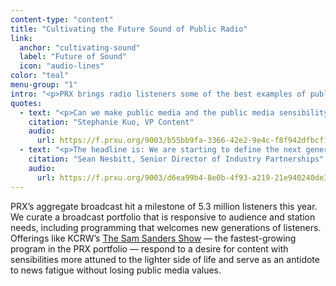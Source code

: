 ```yaml
---
content-type: "content"
title: "Cultivating the Future Sound of Public Radio"
link:
  anchor: "cultivating-sound"
  label: "Future of Sound"
  icon: "audio-lines"
color: "teal"
menu-group: "1"
intro: "<p>PRX brings radio listeners some of the best examples of public media storytelling, from the thoughtful perspectives of The World’s international journalism, to the definitional sound of This American Life — which celebrated its 30th anniversary with a Tribeca Festival gala in June. In just this year, investigative reporting from Reveal was a winner of the Ambie Awards, Webby Awards, Healthcare Journalism Awards, DuPont-Columbia Awards, Investigative Reporters and Editors Awards, National Magazine Award and a finalist for the Pulitzer Prize. In fact, PRX has distributed half of the winners of the Pulitzers for audio reporting since audio became a category. The PRX roster is award-winning and foundational. We are also expanding its sound to meet the future of public radio.</p>"
quotes:
  - text: "<p>Can we make public media and the public media sensibility a little edgier and a little bit more contemporary and a little bit more in tune with the zeitgeist? And so, what, what do millennials as a generation want then? What do Gen Z as a generation want? Not what do age groups want? What do generations as cultural markers want? The future of public media doesn't have to sound exactly the same. It needs to uphold the same values, but it doesn't have to sound the same.</p>"
    citation: "Stephanie Kuo, VP Content"
    audio:
      url: https://f.prxu.org/9003/b55bb9fa-3366-42e2-9e4c-f8f942dfbcf1/51bcf4a2-0261-4a35-ae85-a29877089722.mp3
  - text: "<p>The headline is: We are starting to define the next generation of audio on public radio. We are shaping the sound and the style and the talent that will become the future pillars of public radio. We have this new crop of talent that we're growing and that has been one of our big achievements this year.</p>"
    citation: "Sean Nesbitt, Senior Director of Industry Partnerships"
    audio:
      url: https://f.prxu.org/9003/d6ea99b4-8e0b-4f93-a219-21e940240de3/e5840f53-5bd2-4cf8-b231-4b100d073e37.mp3
---
```


PRX’s aggregate broadcast hit a milestone of 5.3 million listeners this year. We curate a broadcast portfolio that is responsive to audience and station needs, including programming that welcomes new generations of listeners. Offerings like KCRW’s [The Sam Sanders Show](https://www.kcrw.com/culture/shows/the-sam-sanders-show) — the fastest-growing program in the PRX portfolio — respond to a desire for content with sensibilities more attuned to the lighter side of life and serve as an antidote to news fatigue without losing public media values.
